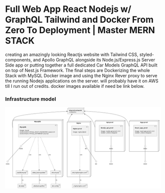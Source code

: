 # Full Web App React Nodejs w/ GraphQL Tailwind and Docker From Zero To Deployment | Master MERN STACK

creating an amazingly looking Reactjs website with Tailwind CSS, styled-components, and Apollo GraphQL alongside its Node.js/Express.js Server Side app or putting together a full dedicated Car Models GraphQL API built on top of Nest.js Framework. The final steps are Dockerizing the whole Stack with MySQL Docker image and using the Nginx Rever proxy to serve the running Nodejs applications on the server. will probably have it on AWS till I run out of credits.
docker images available if need be link below.

### Infrastructure model

![Insfrastructure model](.infragenie/infrastructure_model.png)